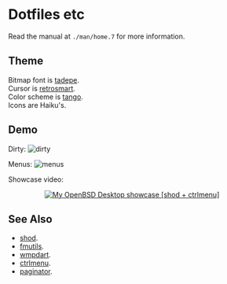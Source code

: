 # Dotfiles etc

Read the manual at `./man/home.7` for more information.

## Theme

Bitmap font is [tadepe](https://github.com/phillbush/tadepe/).  
Cursor is [retrosmart](https://github.com/mdomlop/retrosmart-x11-cursors/).  
Color scheme is [tango](https://en.wikipedia.org/wiki/Tango_Desktop_Project#Palette).  
Icons are Haiku's.

## Demo

Dirty:
![dirty](https://user-images.githubusercontent.com/63266536/191413209-ab6647f0-cf46-45a4-9d95-0a58b4901cf2.png)

Menus:
![menus](https://user-images.githubusercontent.com/63266536/191412339-02388f5d-79aa-4f7d-adcc-5549e45c17b0.png)

Showcase video:
<p align="center">
<a href="https://www.youtube.com/watch?v=Um8jaGGn9sM">
<img src="https://img.youtube.com/vi/Um8jaGGn9sM/maxresdefault.jpg", title="My OpenBSD Desktop showcase [shod + ctrlmenu]"/>
</a>
</p>

## See Also

* [shod](https://github.com/phillbush/shod).
* [fmutils](https://github.com/phillbush/fmutils).
* [wmpdart](https://github.com/phillbush/wmpdart).
* [ctrlmenu](https://github.com/phillbush/ctrlmenu).
* [paginator](https://github.com/phillbush/paginator).

